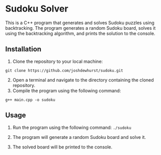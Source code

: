 # Sudoku Solver

This is a C++ program that generates and solves Sudoku puzzles using backtracking. The program generates a random Sudoku board, solves it using the backtracking algorithm, and prints the solution to the console.

## Installation

1. Clone the repository to your local machine:

`git clone https://github.com/joshdewhurst/sudoku.git`

2. Open a terminal and navigate to the directory containing the cloned repository.
3. Compile the program using the following command:

`g++ main.cpp -o sudoku`

## Usage

1. Run the program using the following command:
`./sudoku`

2. The program will generate a random Sudoku board and solve it.
3. The solved board will be printed to the console.

